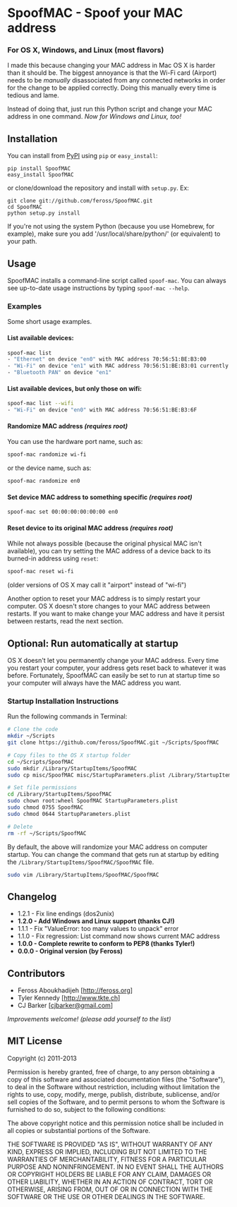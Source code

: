 # SpoofMAC - Spoof your MAC address

### For OS X, Windows, and Linux (most flavors) 

I made this because changing your MAC address in Mac OS X is harder than it
should be. The biggest annoyance is that the Wi-Fi card (Airport) needs to be
*manually* disassociated from any connected networks in order for the change
to be applied correctly. Doing this manually every time is tedious and lame.

Instead of doing that, just run this Python script and change your MAC address
in one command. *Now for Windows and Linux, too!*

## Installation

You can install from [PyPI](https://pypi.python.org/pypi/SpoofMAC/) using `pip` or `easy_install`:

```
pip install SpoofMAC
easy_install SpoofMAC
```

or clone/download the repository and install with `setup.py`. Ex:

```
git clone git://github.com/feross/SpoofMAC.git
cd SpoofMAC
python setup.py install
```

If you're not using the system Python (because you use Homebrew, for example), make sure you add '/usr/local/share/python/' (or equivalent) to your path.

## Usage

SpoofMAC installs a command-line script called `spoof-mac`. You can always
see up-to-date usage instructions by typing `spoof-mac --help`.

### Examples

Some short usage examples.

#### List available devices:

```bash
spoof-mac list
- "Ethernet" on device "en0" with MAC address 70:56:51:BE:B3:00
- "Wi-Fi" on device "en1" with MAC address 70:56:51:BE:B3:01 currently set to 70:56:51:BE:B3:02
- "Bluetooth PAN" on device "en1"
```

#### List available devices, but only those on wifi:

```bash
spoof-mac list --wifi
- "Wi-Fi" on device "en0" with MAC address 70:56:51:BE:B3:6F
```

#### Randomize MAC address *(requires root)*

You can use the hardware port name, such as:

```bash
spoof-mac randomize wi-fi
```

or the device name, such as:

```bash
spoof-mac randomize en0
```

#### Set device MAC address to something specific *(requires root)*

```bash
spoof-mac set 00:00:00:00:00:00 en0
```

#### Reset device to its original MAC address *(requires root)*

While not always possible (because the original physical MAC isn't
available), you can try setting the MAC address of a device back
to its burned-in address using `reset`:

```bash
spoof-mac reset wi-fi
```

(older versions of OS X may call it "airport" instead of "wi-fi")

Another option to reset your MAC address is to simply restart your computer.
OS X doesn't store changes to your MAC address between restarts. If you want
to make change your MAC address and have it persist between restarts, read
the next section.


## Optional: Run automatically at startup

OS X doesn't let you permanently change your MAC address. Every time you restart your computer, your address gets reset back to whatever it was before. Fortunately, SpoofMAC can easily be set to run at startup time so your computer will always have the MAC address you want.

### Startup Installation Instructions

Run the following commands in Terminal:

```bash
# Clone the code
mkdir ~/Scripts
git clone https://github.com/feross/SpoofMAC.git ~/Scripts/SpoofMAC

# Copy files to the OS X startup folder
cd ~/Scripts/SpoofMAC
sudo mkdir /Library/StartupItems/SpoofMAC
sudo cp misc/SpoofMAC misc/StartupParameters.plist /Library/StartupItems/SpoofMAC

# Set file permissions
cd /Library/StartupItems/SpoofMAC
sudo chown root:wheel SpoofMAC StartupParameters.plist
sudo chmod 0755 SpoofMAC
sudo chmod 0644 StartupParameters.plist

# Delete
rm -rf ~/Scripts/SpoofMAC
```

By default, the above will randomize your MAC address on computer startup. You can change the command that gets run at startup by editing the `/Library/StartupItems/SpoofMAC/SpoofMAC` file.

```bash
sudo vim /Library/StartupItems/SpoofMAC/SpoofMAC
```


## Changelog

- 1.2.1 - Fix line endings (dos2unix)
- **1.2.0 - Add Windows and Linux support (thanks CJ!)**
- 1.1.1 - Fix "ValueError: too many values to unpack" error
- 1.1.0 - Fix regression: List command now shows current MAC address
- **1.0.0 - Complete rewrite to conform to PEP8 (thanks Tyler!)**
- **0.0.0 - Original version (by Feross)**

## Contributors

- Feross Aboukhadijeh [http://feross.org]
- Tyler Kennedy [http://www.tkte.ch]
- CJ Barker [cjbarker@gmail.com]

*Improvements welcome! (please add yourself to the list)*

## MIT License

Copyright (c) 2011-2013

Permission is hereby granted, free of charge, to any person obtaining a copy of this software and associated documentation files (the "Software"), to deal in the Software without restriction, including without limitation the rights to use, copy, modify, merge, publish, distribute, sublicense, and/or sell copies of the Software, and to permit persons to whom the Software is furnished to do so, subject to the following conditions:

The above copyright notice and this permission notice shall be included in all copies or substantial portions of the Software.

THE SOFTWARE IS PROVIDED "AS IS", WITHOUT WARRANTY OF ANY KIND, EXPRESS OR IMPLIED, INCLUDING BUT NOT LIMITED TO THE WARRANTIES OF MERCHANTABILITY, FITNESS FOR A PARTICULAR PURPOSE AND NONINFRINGEMENT. IN NO EVENT SHALL THE AUTHORS OR COPYRIGHT HOLDERS BE LIABLE FOR ANY CLAIM, DAMAGES OR OTHER LIABILITY, WHETHER IN AN ACTION OF CONTRACT, TORT OR OTHERWISE, ARISING FROM, OUT OF OR IN CONNECTION WITH THE SOFTWARE OR THE USE OR OTHER DEALINGS IN THE SOFTWARE.
